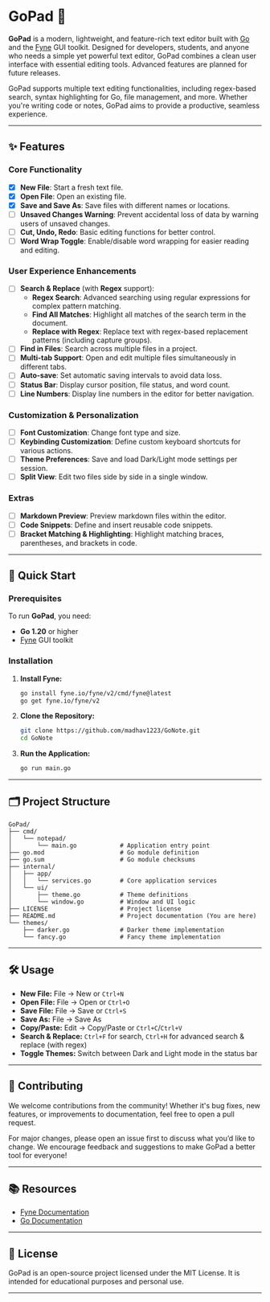 # GoPad 📝

**GoPad** is a modern, lightweight, and feature-rich text editor built with [Go](https://golang.org/) and the [Fyne](https://fyne.io/) GUI toolkit. Designed for developers, students, and anyone who needs a simple yet powerful text editor, GoPad combines a clean user interface with essential editing tools. Advanced features are planned for future releases.

GoPad supports multiple text editing functionalities, including regex-based search, syntax highlighting for Go, file management, and more. Whether you're writing code or notes, GoPad aims to provide a productive, seamless experience.

---

## ✨ Features

### Core Functionality

- [x] **New File**: Start a fresh text file.
- [x] **Open File**: Open an existing file.
- [x] **Save and Save As**: Save files with different names or locations.
- [ ] **Unsaved Changes Warning**: Prevent accidental loss of data by warning users of unsaved changes.
- [ ] **Cut, Undo, Redo**: Basic editing functions for better control.
- [ ] **Word Wrap Toggle**: Enable/disable word wrapping for easier reading and editing.

### User Experience Enhancements

- [ ] **Search & Replace** (with **Regex** support):
  - **Regex Search**: Advanced searching using regular expressions for complex pattern matching.
  - **Find All Matches**: Highlight all matches of the search term in the document.
  - **Replace with Regex**: Replace text with regex-based replacement patterns (including capture groups).
- [ ] **Find in Files**: Search across multiple files in a project.
- [ ] **Multi-tab Support**: Open and edit multiple files simultaneously in different tabs.
- [ ] **Auto-save**: Set automatic saving intervals to avoid data loss.
- [ ] **Status Bar**: Display cursor position, file status, and word count.
- [ ] **Line Numbers**: Display line numbers in the editor for better navigation.

### Customization & Personalization

- [ ] **Font Customization**: Change font type and size.
- [ ] **Keybinding Customization**: Define custom keyboard shortcuts for various actions.
- [ ] **Theme Preferences**: Save and load Dark/Light mode settings per session.
- [ ] **Split View**: Edit two files side by side in a single window.

### Extras

- [ ] **Markdown Preview**: Preview markdown files within the editor.
- [ ] **Code Snippets**: Define and insert reusable code snippets.
- [ ] **Bracket Matching & Highlighting**: Highlight matching braces, parentheses, and brackets in code.

---

## 🚀 Quick Start

### Prerequisites

To run **GoPad**, you need:

- **Go 1.20** or higher
- [Fyne](https://fyne.io/) GUI toolkit

### Installation

1. **Install Fyne:**

   ```bash
   go install fyne.io/fyne/v2/cmd/fyne@latest
   go get fyne.io/fyne/v2
   ```

2. **Clone the Repository:**

   ```bash
   git clone https://github.com/madhav1223/GoNote.git
   cd GoNote
   ```

3. **Run the Application:**

   ```bash
   go run main.go
   ```

---

## 🗂️ Project Structure

```
GoPad/
├── cmd/
│   └── notepad/
│       └── main.go            # Application entry point
├── go.mod                     # Go module definition
├── go.sum                     # Go module checksums
├── internal/
│   ├── app/
│   │   └── services.go        # Core application services
│   └── ui/
│       ├── theme.go           # Theme definitions
│       └── window.go          # Window and UI logic
├── LICENSE                    # Project license
├── README.md                  # Project documentation (You are here)
└── themes/
    ├── darker.go              # Darker theme implementation
    └── fancy.go               # Fancy theme implementation
```

---

## 🛠️ Usage

- **New File:** File → New or `Ctrl+N`
- **Open File:** File → Open or `Ctrl+O`
- **Save File:** File → Save or `Ctrl+S`
- **Save As:** File → Save As
- **Copy/Paste:** Edit → Copy/Paste or `Ctrl+C`/`Ctrl+V`
- **Search & Replace:** `Ctrl+F` for search, `Ctrl+H` for advanced search & replace (with regex)
- **Toggle Themes:** Switch between Dark and Light mode in the status bar

---

## 🙌 Contributing

We welcome contributions from the community! Whether it's bug fixes, new features, or improvements to documentation, feel free to open a pull request.

For major changes, please open an issue first to discuss what you’d like to change. We encourage feedback and suggestions to make GoPad a better tool for everyone!

---

## 📚 Resources

- [Fyne Documentation](https://docs.fyne.io/)
- [Go Documentation](https://golang.org/doc/)

---

## 📝 License

GoPad is an open-source project licensed under the MIT License. It is intended for educational purposes and personal use.

---
